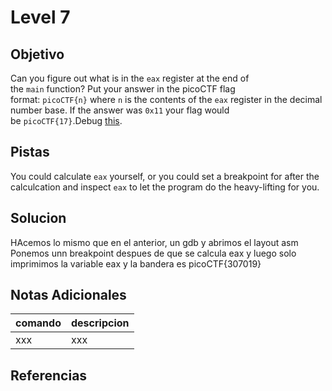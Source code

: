 # Level 7
## Objetivo
Can you figure out what is in the `eax` register at the end of the `main` function? Put your answer in the picoCTF flag format: `picoCTF{n}` where `n` is the contents of the `eax` register in the decimal number base. If the answer was `0x11` your flag would be `picoCTF{17}`.Debug [this](https://artifacts.picoctf.net/c/520/debugger0_b).
## Pistas
You could calculate `eax` yourself, or you could set a breakpoint for after the calculcation and inspect `eax` to let the program do the heavy-lifting for you.
## Solucion
HAcemos lo mismo que en el anterior, un gdb y abrimos el layout asm
Ponemos unn breakpoint despues de que se calcula eax y luego solo imprimimos la variable eax y la bandera es
picoCTF{307019}
## Notas Adicionales
|comando|descripcion|
|-------|-----------|
|xxx|xxx|
## Referencias